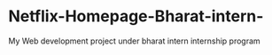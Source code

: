 # Netflix-Homepage-Bharat-intern-
My Web development project under bharat intern internship program
